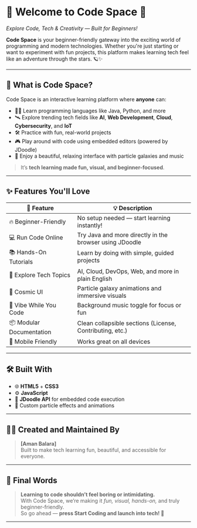 # 🚀 Welcome to Code Space 🌌  
*Explore Code, Tech & Creativity — Built for Beginners!*

**Code Space** is your beginner-friendly gateway into the exciting world of programming and modern technologies. Whether you're just starting or want to experiment with fun projects, this platform makes learning tech feel like an adventure through the stars. 🪐✨

---

## 🧭 What is Code Space?

Code Space is an interactive learning platform where **anyone** can:

- 🧑‍💻 Learn programming languages like Java, Python, and more
- 🛰️ Explore trending tech fields like **AI**, **Web Development**, **Cloud**, **Cybersecurity**, and **IoT**
- 🛠️ Practice with fun, real-world projects
- 🎮 Play around with code using embedded editors (powered by JDoodle)
- 🎨 Enjoy a beautiful, relaxing interface with particle galaxies and music

> It’s **tech learning made fun, visual, and beginner-focused**.

---

## ✨ Features You'll Love

| 🚀 Feature                          | 💡 Description |
|------------------------------------|----------------|
| 🔥 Beginner-Friendly               | No setup needed — start learning instantly! |
| 💻 Run Code Online                 | Try Java and more directly in the browser using JDoodle |
| 📚 Hands-On Tutorials              | Learn by doing with simple, guided projects |
| 🧠 Explore Tech Topics             | AI, Cloud, DevOps, Web, and more in plain English |
| 🌌 Cosmic UI                       | Particle galaxy animations and immersive visuals |
| 🎵 Vibe While You Code             | Background music toggle for focus or fun |
| 📦 Modular Documentation           | Clean collapsible sections (License, Contributing, etc.) |
| 📱 Mobile Friendly                 | Works great on all devices |

---

## 🛠 Built With

- 🌐 **HTML5** + **CSS3**
- ⚙️ **JavaScript**
- 🧩 **JDoodle API** for embedded code execution
- 🎇 Custom particle effects and animations
  
---

## 🧑‍🚀 Created and Maintained By

> **[Aman Balara]**  
> Built to make tech learning fun, beautiful, and accessible for everyone.

---

## 🌟 Final Words

> **Learning to code shouldn’t feel boring or intimidating.**  
> With Code Space, we’re making it *fun, visual, hands-on,* and truly beginner-friendly.  
> So go ahead — **press Start Coding and launch into tech! 🚀**

---
